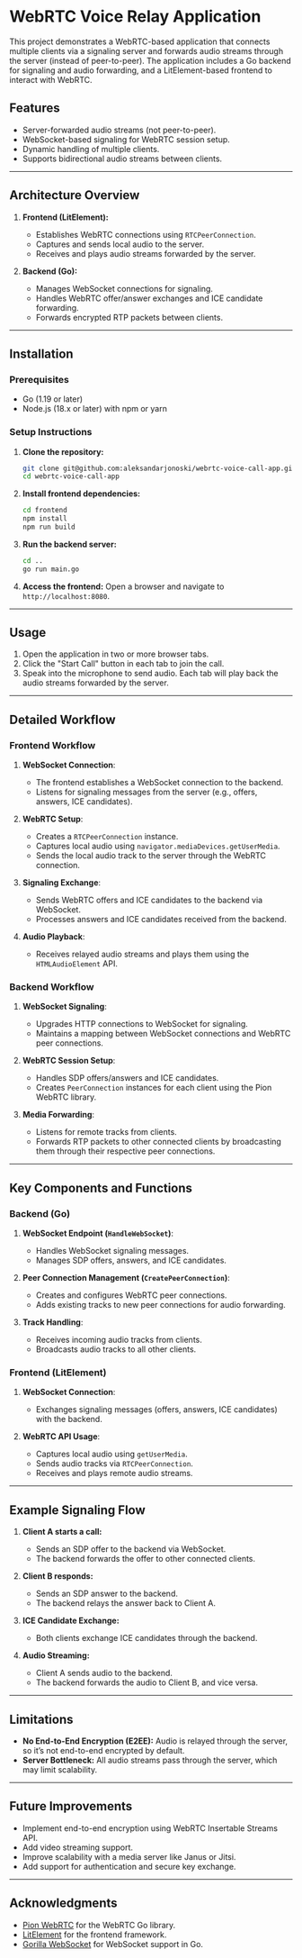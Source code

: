 # WebRTC Voice Relay Application

This project demonstrates a WebRTC-based application that connects multiple clients via a signaling server and forwards audio streams through the server (instead of peer-to-peer). The application includes a Go backend for signaling and audio forwarding, and a LitElement-based frontend to interact with WebRTC.

## Features
- Server-forwarded audio streams (not peer-to-peer).
- WebSocket-based signaling for WebRTC session setup.
- Dynamic handling of multiple clients.
- Supports bidirectional audio streams between clients.

---

## Architecture Overview

1. **Frontend (LitElement):**
   - Establishes WebRTC connections using `RTCPeerConnection`.
   - Captures and sends local audio to the server.
   - Receives and plays audio streams forwarded by the server.

2. **Backend (Go):**
   - Manages WebSocket connections for signaling.
   - Handles WebRTC offer/answer exchanges and ICE candidate forwarding.
   - Forwards encrypted RTP packets between clients.

---

## Installation

### Prerequisites
- Go (1.19 or later)
- Node.js (18.x or later) with npm or yarn

### Setup Instructions

1. **Clone the repository:**
   ```bash
   git clone git@github.com:aleksandarjonoski/webrtc-voice-call-app.git
   cd webrtc-voice-call-app
   ```

2. **Install frontend dependencies:**
   ```bash
   cd frontend
   npm install
   npm run build
   ```

3. **Run the backend server:**
   ```bash
   cd ..
   go run main.go
   ```

4. **Access the frontend:**
   Open a browser and navigate to `http://localhost:8080`.

---

## Usage

1. Open the application in two or more browser tabs.
2. Click the "Start Call" button in each tab to join the call.
3. Speak into the microphone to send audio. Each tab will play back the audio streams forwarded by the server.

---

## Detailed Workflow

### Frontend Workflow

1. **WebSocket Connection**:
   - The frontend establishes a WebSocket connection to the backend.
   - Listens for signaling messages from the server (e.g., offers, answers, ICE candidates).

2. **WebRTC Setup**:
   - Creates a `RTCPeerConnection` instance.
   - Captures local audio using `navigator.mediaDevices.getUserMedia`.
   - Sends the local audio track to the server through the WebRTC connection.

3. **Signaling Exchange**:
   - Sends WebRTC offers and ICE candidates to the backend via WebSocket.
   - Processes answers and ICE candidates received from the backend.

4. **Audio Playback**:
   - Receives relayed audio streams and plays them using the `HTMLAudioElement` API.

### Backend Workflow

1. **WebSocket Signaling**:
   - Upgrades HTTP connections to WebSocket for signaling.
   - Maintains a mapping between WebSocket connections and WebRTC peer connections.

2. **WebRTC Session Setup**:
   - Handles SDP offers/answers and ICE candidates.
   - Creates `PeerConnection` instances for each client using the Pion WebRTC library.

3. **Media Forwarding**:
   - Listens for remote tracks from clients.
   - Forwards RTP packets to other connected clients by broadcasting them through their respective peer connections.

---

## Key Components and Functions

### Backend (Go)

1. **WebSocket Endpoint (`HandleWebSocket`)**:
   - Handles WebSocket signaling messages.
   - Manages SDP offers, answers, and ICE candidates.

2. **Peer Connection Management (`CreatePeerConnection`)**:
   - Creates and configures WebRTC peer connections.
   - Adds existing tracks to new peer connections for audio forwarding.

3. **Track Handling**:
   - Receives incoming audio tracks from clients.
   - Broadcasts audio tracks to all other clients.

### Frontend (LitElement)

1. **WebSocket Connection**:
   - Exchanges signaling messages (offers, answers, ICE candidates) with the backend.

2. **WebRTC API Usage**:
   - Captures local audio using `getUserMedia`.
   - Sends audio tracks via `RTCPeerConnection`.
   - Receives and plays remote audio streams.

---

## Example Signaling Flow

1. **Client A starts a call:**
   - Sends an SDP offer to the backend via WebSocket.
   - The backend forwards the offer to other connected clients.

2. **Client B responds:**
   - Sends an SDP answer to the backend.
   - The backend relays the answer back to Client A.

3. **ICE Candidate Exchange:**
   - Both clients exchange ICE candidates through the backend.

4. **Audio Streaming:**
   - Client A sends audio to the backend.
   - The backend forwards the audio to Client B, and vice versa.

---

## Limitations
- **No End-to-End Encryption (E2EE):** Audio is relayed through the server, so it’s not end-to-end encrypted by default.
- **Server Bottleneck:** All audio streams pass through the server, which may limit scalability.

---

## Future Improvements
- Implement end-to-end encryption using WebRTC Insertable Streams API.
- Add video streaming support.
- Improve scalability with a media server like Janus or Jitsi.
- Add support for authentication and secure key exchange.
---

## Acknowledgments
- [Pion WebRTC](https://github.com/pion/webrtc) for the WebRTC Go library.
- [LitElement](https://lit.dev/) for the frontend framework.
- [Gorilla WebSocket](https://github.com/gorilla/websocket) for WebSocket support in Go.

